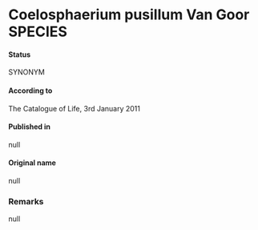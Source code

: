 # Coelosphaerium pusillum Van Goor SPECIES

#### Status
SYNONYM

#### According to
The Catalogue of Life, 3rd January 2011

#### Published in
null

#### Original name
null

### Remarks
null